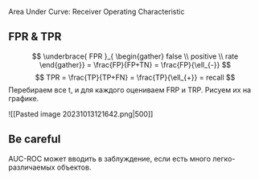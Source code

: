 Area Under Curve: Receiver Operating Characteristic 

## FPR & TPR
$$
\underbrace{ FPR }_{ \begin{gather}
false  \\
positive \\
rate
\end{gather}} = \frac{FP}{FP+TN} = \frac{FP}{\ell_{-}}
$$
$$
TPR  = \frac{TP}{TP+FN} = \frac{TP}{\ell_{+}} = recall
$$
Перебираем все t, и для каждого оцениваем FRP и TRP.  Рисуем их на графике.


![[Pasted image 20231013121642.png|500]]

## Be careful
AUC-ROC может вводить в заблуждение, если есть много легко-различаемых объектов. 